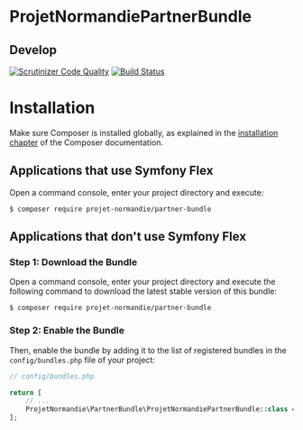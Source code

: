 ProjetNormandiePartnerBundle
===========================

Develop
-------

[![Scrutinizer Code Quality](https://scrutinizer-ci.com/g/projet-normandie/partner-bundle/badges/quality-score.png?b=develop)](https://scrutinizer-ci.com/g/projet-normandie/partner-bundle/?branch=develop)
[![Build Status](https://scrutinizer-ci.com/g/projet-normandie/partner-bundle/badges/build.png?b=develop)]()



Installation
============

Make sure Composer is installed globally, as explained in the
[installation chapter](https://getcomposer.org/doc/00-intro.md)
of the Composer documentation.

Applications that use Symfony Flex
----------------------------------

Open a command console, enter your project directory and execute:

```console
$ composer require projet-normandie/partner-bundle
```

Applications that don't use Symfony Flex
----------------------------------------

### Step 1: Download the Bundle

Open a command console, enter your project directory and execute the
following command to download the latest stable version of this bundle:

```console
$ composer require projet-normandie/partner-bundle
```

### Step 2: Enable the Bundle

Then, enable the bundle by adding it to the list of registered bundles
in the `config/bundles.php` file of your project:

```php
// config/bundles.php

return [
    // ...
    ProjetNormandie\PartnerBundle\ProjetNormandiePartnerBundle::class => ['all' => true],
];
```